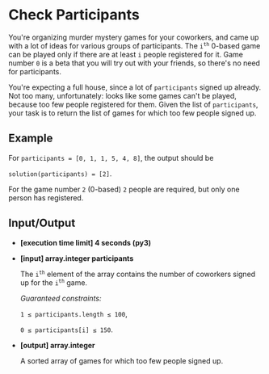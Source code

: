 # Check Participants

You're organizing murder mystery games for your coworkers, and came up with a lot of ideas for various groups of participants. The <code>i<sup>th</sup></code> 0-based game can be played only if there are at least `i` people registered for it. Game number `0` is a beta that you will try out with your friends, so there's no need for participants.

You're expecting a full house, since a lot of `participants` signed up already. Not too many, unfortunately: looks like some games can't be played, because too few people registered for them. Given the list of `participants`, your task is to return the list of games for which too few people signed up.

## Example

For `participants = [0, 1, 1, 5, 4, 8]`, the output should be

`solution(participants) = [2]`.

For the game number `2` (0-based) `2` people are required, but only one person has registered.

## Input/Output

- **[execution time limit] 4 seconds (py3)**

- **[input] array.integer participants**

	The <code>i<sup>th</sup></code> element of the array contains the number of coworkers signed up for the <code>i<sup>th</sup></code> game.

	*Guaranteed constraints:*

	`1 ≤ participants.length ≤ 100`,

	`0 ≤ participants[i] ≤ 150`.

- **[output] array.integer**

	A sorted array of games for which too few people signed up.
